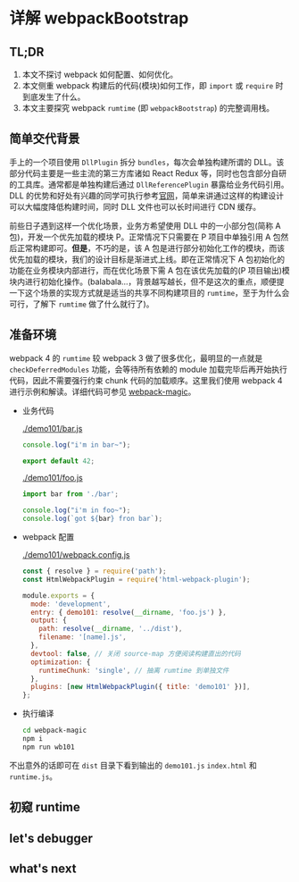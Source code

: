 # 详解 webpackBootstrap

## TL;DR

1. 本文不探讨 webpack 如何配置、如何优化。
1. 本文侧重 webpack 构建后的代码(模块)如何工作，即 `import` 或 `require` 时到底发生了什么。
1. 本文主要探究 webpack `rumtime` (即 `webpackBootstrap`) 的完整调用栈。

## 简单交代背景

手上的一个项目使用 `DllPlugin` 拆分 `bundles`，每次会单独构建所谓的 DLL。该部分代码主要是一些主流的第三方库诸如 React Redux 等，同时也包含部分自研的工具库。通常都是单独构建后通过 `DllReferencePlugin` 暴露给业务代码引用。DLL 的优势和好处有兴趣的同学可执行参考[官网](https://webpack.js.org/plugins/dll-plugin/)，简单来讲通过这样的构建设计可以大幅度降低构建时间，同时 DLL 文件也可以长时间进行 CDN 缓存。

前些日子遇到这样一个优化场景，业务方希望使用 DLL 中的一小部分包(简称 A 包)，开发一个优先加载的模块 P。正常情况下只需要在 P 项目中单独引用 A 包然后正常构建即可。**但是**，不巧的是，该 A 包是进行部分初始化工作的模块，而该优先加载的模块，我们的设计目标是渐进式上线。即在正常情况下 A 包初始化的功能在业务模块内部进行，而在优化场景下需 A 包在该优先加载的(P 项目输出)模块内进行初始化操作。(balabala...，背景越写越长，但不是这次的重点，顺便提一下这个场景的实现方式就是适当的共享不同构建项目的 `rumtime`，至于为什么会可行，了解下 `rumtime` 做了什么就行了)。

## 准备环境

webpack 4 的 `rumtime` 较 webpack 3 做了很多优化，最明显的一点就是 `checkDeferredModules` 功能，会等待所有依赖的 module 加载完毕后再开始执行代码，因此不需要强行约束 chunk 代码的加载顺序。这里我们使用 webpack 4 进行示例和解读。详细代码可参见 [webpack-magic](../codes/webpack-magic)。

- 业务代码

  [./demo101/bar.js](../codes/webpack-magic/demo101/bar.js)

  ```js
  console.log("i'm in bar~");

  export default 42;
  ```

  [./demo101/foo.js](../codes/webpack-magic/demo101/foo.js)

  ```js
  import bar from './bar';

  console.log("i'm in foo~");
  console.log(`got ${bar} fron bar`);
  ```

- webpack 配置

  [./demo101/webpack.config.js](../codes/webpack-magic/demo101/webpack.config.js)

  ```js
  const { resolve } = require('path');
  const HtmlWebpackPlugin = require('html-webpack-plugin');

  module.exports = {
    mode: 'development',
    entry: { demo101: resolve(__dirname, 'foo.js') },
    output: {
      path: resolve(__dirname, '../dist'),
      filename: '[name].js',
    },
    devtool: false, // 关闭 source-map 方便阅读构建直出的代码
    optimization: {
      runtimeChunk: 'single', // 抽离 rumtime 到单独文件
    },
    plugins: [new HtmlWebpackPlugin({ title: 'demo101' })],
  };
  ```

- 执行编译

  ```bash
  cd webpack-magic
  npm i
  npm run wb101
  ```

不出意外的话即可在 `dist` 目录下看到输出的 `demo101.js` `index.html` 和 `runtime.js`。

## 初窥 runtime

## let's debugger

## what's next
